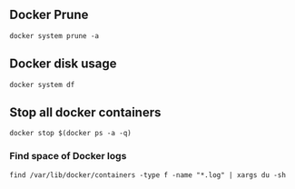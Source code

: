 ## Docker Prune
```
docker system prune -a
```

## Docker disk usage
```
docker system df
```


## Stop all docker containers
```
docker stop $(docker ps -a -q)
```


### Find space of Docker logs
```
find /var/lib/docker/containers -type f -name "*.log" | xargs du -sh
```

